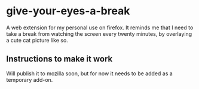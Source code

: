 # give-your-eyes-a-break
A web extension for my personal use on firefox. It reminds me that I need to take a break from watching the screen every twenty minutes, by overlaying a cute cat picture like so.


## Instructions to make it work 

Will publish it to mozilla soon, but for now it needs to be added as a temporary add-on.
